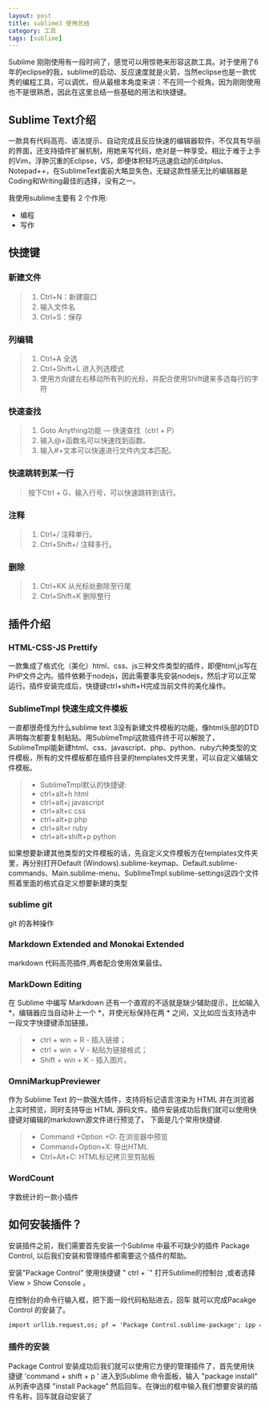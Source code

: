 ```yaml
---
layout: post
title: sublime3 使用总结
category: 工具
tags: [sublime]
---
```


Sublime 刚刚使用有一段时间了，感觉可以用惊艳来形容这款工具。对于使用了6年的eclipse的我，sublime的启动、反应速度就是火箭，当然eclipse也是一款优秀的编程工具，可以调优，但从最根本角度来讲：不在同一个视角。因为刚刚使用也不是很熟悉，因此在这里总结一些基础的用法和快捷键。

## Sublime Text介绍
一款具有代码高亮、语法提示、自动完成且反应快速的编辑器软件，不仅具有华丽的界面，还支持插件扩展机制，用她来写代码，绝对是一种享受。相比于难于上手的Vim，浮肿沉重的Eclipse，VS，即便体积轻巧迅速启动的Editplus、Notepad++，在SublimeText面前大略显失色，无疑这款性感无比的编辑器是Coding和Writing最佳的选择，没有之一。

我使用sublime主要有 2 个作用:

* 编程
* 写作

## 快捷键

### 新建文件
 > 1. Ctrl+N：新建窗口
 > 2. 输入文件名
 > 3. Ctrl+S：保存

### 列编辑
 > 1. Ctrl+A 全选
 > 2. Ctrl+Shift+L 进入列选模式
 > 3. 使用方向键左右移动所有列的光标，并配合使用Shift键来多选每行的字符

### 快速查找
> 1. Goto Anything功能 — 快速查找（ctrl + P）
> 2. 输入@+函数名可以快速找到函数。
> 3. 输入#+文本可以快速进行文件内文本匹配。

### 快速跳转到某一行
> 按下Ctrl + G，输入行号，可以快速跳转到该行。

###  注释
> 1. Ctrl+/ 注释单行。
> 2. Ctrl+Shift+/ 注释多行。

### 删除
> 1. Ctrl+KK          从光标处删除至行尾                                      
> 2. Ctrl+Shift+K     删除整行


## 插件介绍

### HTML-CSS-JS Prettify
一款集成了格式化（美化）html、css、js三种文件类型的插件，即便html,js写在PHP文件之内。插件依赖于nodejs，因此需要事先安装nodejs，然后才可以正常运行。插件安装完成后，快捷键ctrl+shift+H完成当前文件的美化操作。

### SublimeTmpl 快速生成文件模板
一直都很奇怪为什么sublime text 3没有新建文件模板的功能，像html头部的DTD声明每次都要复制粘贴。用SublimeTmpl这款插件终于可以解脱了，SublimeTmpl能新建html、css、javascript、php、python、ruby六种类型的文件模板，所有的文件模板都在插件目录的templates文件夹里，可以自定义编辑文件模板。

> - SublimeTmpl默认的快捷键:
> - ctrl+alt+h html
> - ctrl+alt+j javascript
> - ctrl+alt+c css
> - ctrl+alt+p php
> - ctrl+alt+r ruby
> - ctrl+alt+shift+p python

如果想要新建其他类型的文件模板的话，先自定义文件模板方在templates文件夹里，再分别打开Default (Windows).sublime-keymap、Default.sublime-commands、Main.sublime-menu、SublimeTmpl.sublime-settings这四个文件照着里面的格式自定义想要新建的类型

### sublime git 
git 的各种操作

### Markdown Extended and  Monokai Extended 

markdown 代码高亮插件,两者配合使用效果最佳。

###  MarkDown Editing
在 Sublime 中编写 Markdown 还有一个直观的不适就是缺少辅助提示，比如输入 *，编辑器应当自动补上一个 *，并使光标保持在两 * 之间，又比如应当支持选中一段文字快捷键添加链接。

> - ctrl + win + R - 插入链接；
> - ctrl + win + V - 粘贴为链接格式；
> - Shift + win + K - 插入图片。


###  OmniMarkupPreviewer
作为 Sublime Text 的一款强大插件，支持将标记语言渲染为 HTML 并在浏览器上实时预览，同时支持导出 HTML 源码文件。插件安装成功后我们就可以使用快捷键对编辑的markdown源文件进行预览了。
下面是几个常用快捷键.

> - Command +Option +O: 在浏览器中预览
> - Command+Option+X: 导出HTML
> - Ctrl+Alt+C: HTML标记拷贝至剪贴板

###  WordCount
字数统计的一款小插件



## 如何安装插件？

安装插件之前，我们需要首先安装一个Sublime 中最不可缺少的插件 Package Control, 以后我们安装和管理插件都需要这个插件的帮助。

安装"Package Control"
使用快捷键 " ctrl + `" 打开Sublime的控制台 ,或者选择 View > Show Console 。

在控制台的命令行输入框，把下面一段代码粘贴进去，回车 就可以完成Pacakge Control 的安装了。

```  xml
import urllib.request,os; pf = 'Package Control.sublime-package'; ipp = sublime.installed_packages_path(); urllib.request.install_opener( urllib.request.build_opener( urllib.request.ProxyHandler()) ); open(os.path.join(ipp, pf), 'wb').write(urllib.request.urlopen( 'http://sublime.wbond.net/' + pf.replace(' ','%20')).read())
```

###  插件的安装
Package Control 安装成功后我们就可以使用它方便的管理插件了，首先使用快捷键 'command + shift + p ' 进入到Sublime 命令面板，输入 "package install" 从列表中选择 "install Package" 然后回车。在弹出的框中输入我们想要安装的插件名称，回车就自动安装了














